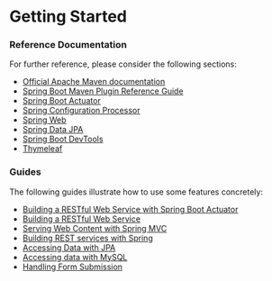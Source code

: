 # Getting Started

### Reference Documentation
For further reference, please consider the following sections:

* [Official Apache Maven documentation](https://maven.apache.org/guides/index.html)
* [Spring Boot Maven Plugin Reference Guide](https://docs.spring.io/spring-boot/docs/2.2.2.RELEASE/maven-plugin/)
* [Spring Boot Actuator](https://docs.spring.io/spring-boot/docs/2.2.2.RELEASE/reference/htmlsingle/#production-ready)
* [Spring Configuration Processor](https://docs.spring.io/spring-boot/docs/2.2.2.RELEASE/reference/htmlsingle/#configuration-metadata-annotation-processor)
* [Spring Web](https://docs.spring.io/spring-boot/docs/2.2.2.RELEASE/reference/htmlsingle/#boot-features-developing-web-applications)
* [Spring Data JPA](https://docs.spring.io/spring-boot/docs/2.2.2.RELEASE/reference/htmlsingle/#boot-features-jpa-and-spring-data)
* [Spring Boot DevTools](https://docs.spring.io/spring-boot/docs/2.2.2.RELEASE/reference/htmlsingle/#using-boot-devtools)
* [Thymeleaf](https://docs.spring.io/spring-boot/docs/2.2.2.RELEASE/reference/htmlsingle/#boot-features-spring-mvc-template-engines)

### Guides
The following guides illustrate how to use some features concretely:

* [Building a RESTful Web Service with Spring Boot Actuator](https://spring.io/guides/gs/actuator-service/)
* [Building a RESTful Web Service](https://spring.io/guides/gs/rest-service/)
* [Serving Web Content with Spring MVC](https://spring.io/guides/gs/serving-web-content/)
* [Building REST services with Spring](https://spring.io/guides/tutorials/bookmarks/)
* [Accessing Data with JPA](https://spring.io/guides/gs/accessing-data-jpa/)
* [Accessing data with MySQL](https://spring.io/guides/gs/accessing-data-mysql/)
* [Handling Form Submission](https://spring.io/guides/gs/handling-form-submission/)

